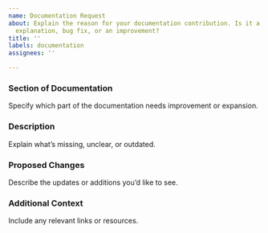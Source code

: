 ```yaml
---
name: Documentation Request
about: Explain the reason for your documentation contribution. Is it a new feature
  explanation, bug fix, or an improvement?
title: ''
labels: documentation
assignees: ''

---
```


### Section of Documentation
Specify which part of the documentation needs improvement or expansion.

### Description
Explain what’s missing, unclear, or outdated.

### Proposed Changes
Describe the updates or additions you’d like to see.

### Additional Context
Include any relevant links or resources.
